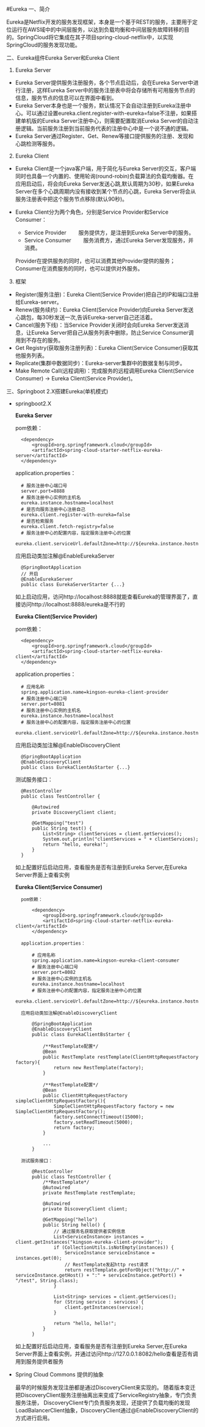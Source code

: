 #Eureka
一、简介

Eureka是Netflix开发的服务发现框架，本身是一个基于REST的服务，主要用于定位运行在AWS域中的中间层服务，以达到负载均衡和中间层服务故障转移的目的。SpringCloud将它集成在其子项目spring-cloud-netflix中，以实现SpringCloud的服务发现功能。

二、Eureka组件Eureka Server和Eureka Client
1. Eureka Server
* Eureka Server提供服务注册服务，各个节点启动后，会在Eureka Server中进行注册，这样Eureka Server中的服务注册表中将会存储所有可用服务节点的信息，服务节点的信息可以在界面中看到。
* Eureka Server本身也是一个服务，默认情况下会自动注册到Eureka注册中心。可以通过设置eureka.client.register-with-eureka=false不注册，如果搭建单机版的Eureka Server注册中心，则需要配置取消Eureka Server的自动注册逻辑。当前服务注册到当前服务代表的注册中心中是一个说不通的逻辑。
* Eureka Server通过Register、Get、Renew等接口提供服务的注册、发现和心跳检测等服务。

2. Eureka Client
* Eureka Client是一个java客户端，用于简化与Eureka Server的交互，客户端同时也具备一个内置的、使用轮询(round-robin)负载算法的负载均衡器。在应用启动后，将会向Eureka Server发送心跳,默认周期为30秒，如果Eureka Server在多个心跳周期内没有接收到某个节点的心跳，Eureka Server将会从服务注册表中把这个服务节点移除(默认90秒)。
* Eureka Client分为两个角色，分别是Service Provider和Service Consumer：
    * Service Provider
　　服务提供方，是注册到Eureka Server中的服务。
    * Service Consumer
　　服务消费方，通过Eureka Server发现服务，并消费。

    Provider在提供服务的同时，也可以消费其他Provider提供的服务；Consumer在消费服务的同时，也可以提供对外服务。

3. 框架
* Register(服务注册)：Eureka Client(Service Provider)把自己的IP和端口注册给Eureka-server。
* Renew(服务续约)：Eureka Client(Service Provider)向Eureka Server发送心跳包，每30秒发送一次,告诉Eureka-server自己还活着。
* Cancel(服务下线)：当Service Provider关闭时会向Eureka Server发送消息，让Eureka Server把自己从服务列表中删除，防止Service Consumer调用到不存在的服务。
* Get Registry(获取服务注册列表)：Eureka Client(Service Consumer)获取其他服务列表。
* Replicate(集群中数据同步)：Eureka-server集群中的数据复制与同步。
* Make Remote Call(远程调用)：完成服务的远程调用Eureka Client(Service Consumer) -> Eureka Client(Service Provider)。

三、Springboot 2.X搭建Eureka(单机模式)
* springboot2.X

    **Eureka Server**
    
    pom依赖：

        <dependency>
            <groupId>org.springframework.cloud</groupId>
            <artifactId>spring-cloud-starter-netflix-eureka-server</artifactId>
        </dependency>
    
    application.properties：    
    
        # 服务注册中心端口号
        server.port=8888
        # 服务注册中心实例的主机名
        eureka.instance.hostname=localhost
        # 是否向服务注册中心注册自己
        eureka.client.register-with-eureka=false
        # 是否检索服务
        eureka.client.fetch-registry=false
        # 服务注册中心的配置内容，指定服务注册中心的位置
        eureka.client.serviceUrl.defaultZone=http://${eureka.instance.hostname}:${server.port}/eureka/
        
    应用启动类加注解@EnableEurekaServer
    
        @SpringBootApplication
        // 开启
        @EnableEurekaServer
        public class EurekaServerStarter {...}
        
    如上启动应用，访问http://localhost:8888就能查看Eureka的管理界面了，直接访问http://localhost:8888/eureka是不行的    
    
    **Eureka Client(Service Provider)**
    
    pom依赖：
    
        <dependency>
            <groupId>org.springframework.cloud</groupId>
            <artifactId>spring-cloud-starter-netflix-eureka-client</artifactId>
        </dependency>
    
    application.properties：
    
        # 应用名称
        spring.application.name=kingson-eureka-client-provider
        # 服务注册中心端口号
        server.port=8081
        # 服务注册中心实例的主机名
        eureka.instance.hostname=localhost
        # 服务注册中心的配置内容，指定服务注册中心的位置
        eureka.client.serviceUrl.defaultZone=http://${eureka.instance.hostname}:8888/eureka/
        
    应用启动类加注解@EnableDiscoveryClient
    
        @SpringBootApplication
        @EnableDiscoveryClient
        public class EurekaClientAsStarter {...}
        
    测试服务接口：
        
        @RestController
        public class TestController {
        
            @Autowired
            private DiscoveryClient client;
        
            @GetMapping("test")
            public String test() {
                List<String> clientServices = client.getServices();
                System.out.println("clientServices = " + clientServices);
                return "hello, eureka!";
            }
        }
        
    如上配置好后启动应用，查看服务是否有注册到Eureka Server,在Eureka Server界面上查看实例
    
    **Eureka Client(Service Consumer)**
        
        pom依赖：
        
            <dependency>
                <groupId>org.springframework.cloud</groupId>
                <artifactId>spring-cloud-starter-netflix-eureka-client</artifactId>
            </dependency>
        
        application.properties：
        
            # 应用名称
            spring.application.name=kingson-eureka-client-consumer
            # 服务注册中心端口号
            server.port=8082
            # 服务注册中心实例的主机名
            eureka.instance.hostname=localhost
            # 服务注册中心的配置内容，指定服务注册中心的位置
            eureka.client.serviceUrl.defaultZone=http://${eureka.instance.hostname}:8888/eureka/
            
        应用启动类加注解@EnableDiscoveryClient
        
            @SpringBootApplication
            @EnableDiscoveryClient
            public class EurekaClientBsStarter {
            
                /**RestTemplate配置*/
                @Bean
                public RestTemplate restTemplate(ClientHttpRequestFactory factory){
                    return new RestTemplate(factory);
                }
            
                /**RestTemplate配置*/
                @Bean
                public ClientHttpRequestFactory simpleClientHttpRequestFactory(){
                    SimpleClientHttpRequestFactory factory = new SimpleClientHttpRequestFactory();
                    factory.setConnectTimeout(15000);
                    factory.setReadTimeout(5000);
                    return factory;
                }
                    
                ...
            }
            
        测试服务接口：
            
            @RestController
            public class TestController {
                /**RestTemplate*/
                @Autowired
                private RestTemplate restTemplate;
            
                @Autowired
                private DiscoveryClient client;
            
                @GetMapping("hello")
                public String hello() {
                    // 通过服务名获取提供者实例信息
                    List<ServiceInstance> instances = client.getInstances("kingson-eureka-client-provider");
                    if (CollectionUtils.isNotEmpty(instances)) {
                        ServiceInstance serviceInstance = instances.get(0);
                        // RestTemplate发起http rest请求
                        return restTemplate.getForObject("http://" + serviceInstance.getHost() + ":" + serviceInstance.getPort() + "/test", String.class);
                    }
                    
                    List<String> services = client.getServices();
                    for (String service : services) {
                        client.getInstances(service);
                    }
            
                    return "hello, hello!";
                }
            }
    如上配置好后启动应用，查看服务是否有注册到Eureka Server,在Eureka Server界面上查看实例，并通过访问http://127.0.0.1:8082/hello查看是否有调用到服务提供者服务
    
    
* Spring Cloud Commons 提供的抽象
    
    最早的时候服务发现注册都是通过DiscoveryClient来实现的。
    随着版本变迁把DiscoveryClient服务注册抽离出来变成了ServiceRegistry抽象，专门负责服务注册，
    DiscoveryClient专门负责服务发现，还提供了负载均衡的发现LoadBalancerClient抽象，DiscoveryClient通过@EnableDiscoveryClient的方式进行启用。
    

        
    
